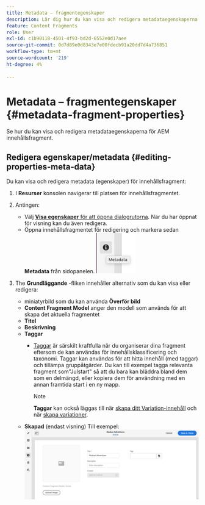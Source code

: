 ```yaml
---
title: Metadata – fragmentegenskaper
description: Lär dig hur du kan visa och redigera metadataegenskaperna i AEM innehållsfragment, både för rubrikfri innehållsleverans och sidredigering.
feature: Content Fragments
role: User
exl-id: c1b90118-4501-4f93-bd2d-6552e0d17aee
source-git-commit: 0d7d89e0d8343e7e00fdecb91a20dd7d4a736851
workflow-type: tm+mt
source-wordcount: '219'
ht-degree: 4%

---
```


# Metadata – fragmentegenskaper {#metadata-fragment-properties}

Se hur du kan visa och redigera metadataegenskaperna för AEM innehållsfragment.

## Redigera egenskaper/metadata {#editing-properties-meta-data}

Du kan visa och redigera metadata (egenskaper) för innehållsfragment:

1. I **Resurser** konsolen navigerar till platsen för innehållsfragmentet.
2. Antingen:

   * Välj [**Visa egenskaper** för att öppna dialogrutorna](/help/assets/manage-digital-assets.md#editing-properties). När du har öppnat för visning kan du även redigera.
   * Öppna innehållsfragmentet för redigering och markera sedan **Metadata** från sidopanelen.
   ![metadata](assets/cfm-metadata-01.png)

3. The **Grundläggande** -fliken innehåller alternativ som du kan visa eller redigera:

   * miniatyrbild som du kan använda **Överför bild**
   * **Content Fragment Model** anger den modell som används för att skapa det aktuella fragmentet
   * **Titel**
   * **Beskrivning**
   * **Taggar**
      * [Taggar](/help/sites-cloud/authoring/features/tags.md) är särskilt kraftfulla när du organiserar dina fragment eftersom de kan användas för innehållsklassificering och taxonomi. Taggar kan användas för att hitta innehåll (med taggar) och tillämpa gruppåtgärder.
Du kan till exempel tagga relevanta fragment som&quot;Julstart&quot; så att du bara kan bläddra bland dem som en delmängd, eller kopiera dem för användning med en annan framtida start i en ny mapp.

         >[!NOTE]
         >
         >**Taggar** kan också läggas till när [skapa ditt Variation-innehåll](/help/assets/content-fragments/content-fragments-variations.md#authoring-your-content) och när [skapa variationer](/help/assets/content-fragments/content-fragments-variations.md#creating-a-variation).
   * **Skapad** (endast visning)
   Till exempel:
   ![metadata](assets/cfm-metadata-02.png)
